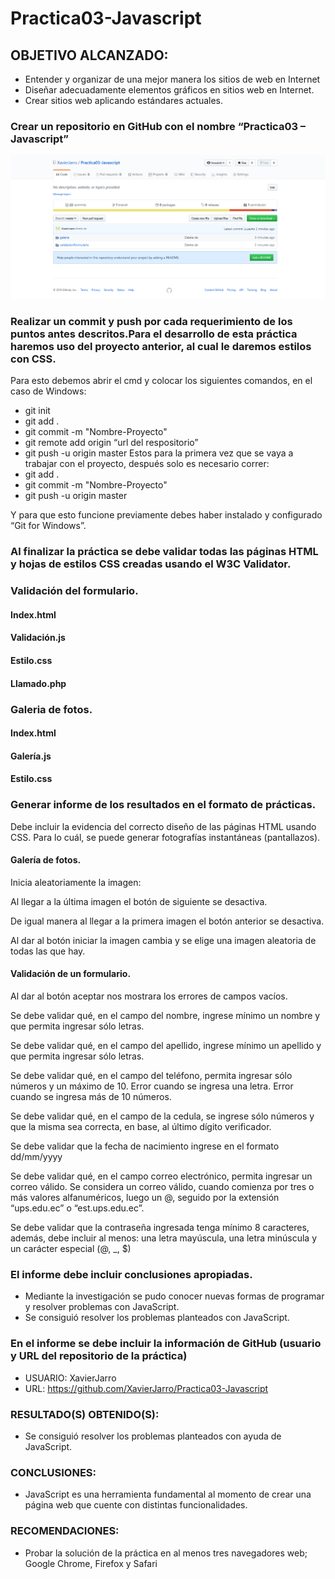# Practica03-Javascript

## OBJETIVO ALCANZADO:

- Entender y organizar de una mejor manera los sitios de web en Internet
-	Diseñar adecuadamente elementos gráficos en sitios web en Internet.
-	Crear sitios web aplicando estándares actuales.


### Crear un repositorio en GitHub con el nombre “Practica03 – Javascript” 
![imagen1](https://github.com/XavierJarro/prueba/blob/master/imagenes/imagen1.png)
### Realizar un commit y push por cada requerimiento de los puntos antes descritos.Para el desarrollo de esta práctica haremos uso del proyecto anterior, al cual le daremos estilos con CSS.
Para esto debemos abrir el cmd y colocar los siguientes comandos, en el caso de Windows:
- git init
- git add .
- git commit -m "Nombre-Proyecto"
- git remote add origin “url del respositorio”
- git push -u origin master
Estos para la primera vez que se vaya a trabajar con el proyecto, después solo es necesario correr:
- git add .
- git commit -m "Nombre-Proyecto"
- git push -u origin master

Y para que esto funcione previamente debes haber instalado y configurado “Git for Windows”.

### Al finalizar la práctica se debe validar todas las páginas HTML y hojas de estilos CSS creadas usando el W3C Validator.

### Validación del formulario.

#### Index.html

#### Validación.js
#### Estilo.css
#### Llamado.php

### Galeria de fotos.
#### Index.html
#### Galería.js
#### Estilo.css


### Generar informe de los resultados en el formato de prácticas. 
Debe incluir la evidencia del correcto diseño de las páginas HTML usando CSS. Para lo cuál, se puede generar fotografías instantáneas (pantallazos). 

#### Galería de fotos.
Inicia aleatoriamente la imagen:

Al llegar a la última imagen el botón de siguiente se desactiva.

De igual manera al llegar a la primera imagen el botón anterior se desactiva.

Al dar al botón iniciar la imagen cambia y se elige una imagen aleatoria de todas las que hay.

#### Validación de un formulario.
Al dar al botón aceptar nos mostrara los errores de campos vacíos.

Se debe validar qué, en el campo del nombre, ingrese mínimo un nombre y que permita ingresar sólo letras. 
  
Se debe validar qué, en el campo del apellido, ingrese mínimo un apellido y que permita ingresar sólo letras.

Se debe validar qué, en el campo del teléfono, permita ingresar sólo números y un máximo de 10.
Error cuando se ingresa una letra.
Error cuando se ingresa más de 10 números.



Se debe validar qué, en el campo de la cedula, se ingrese sólo números y que la misma sea correcta, en base, al último dígito verificador. 

Se debe validar que la fecha de nacimiento ingrese en el formato dd/mm/yyyy

Se debe validar qué, en el campo correo electrónico, permita ingresar un correo válido. Se considera un correo válido, cuando comienza por tres o más valores alfanuméricos, luego un @, seguido por la extensión “ups.edu.ec” o “est.ups.edu.ec”. 

Se debe validar que la contraseña ingresada tenga mínimo 8 caracteres, además, debe incluir al menos: una letra mayúscula, una letra minúscula y un carácter especial (@, _, $) 


### El informe debe incluir conclusiones apropiadas. 
- Mediante la investigación se pudo conocer nuevas formas de programar y resolver problemas con JavaScript.
- Se consiguió resolver los problemas planteados con JavaScript.


### En el informe se debe incluir la información de GitHub (usuario y URL del repositorio de la práctica) 
- USUARIO: XavierJarro
- URL: https://github.com/XavierJarro/Practica03-Javascript

### RESULTADO(S) OBTENIDO(S):
-	Se consiguió resolver los problemas planteados con ayuda de JavaScript.

### CONCLUSIONES:
-	JavaScript es una herramienta fundamental al momento de crear una página web que cuente con distintas funcionalidades.

### RECOMENDACIONES:
-	Probar la solución de la práctica en al menos tres navegadores web; Google Chrome, Firefox y Safari 



